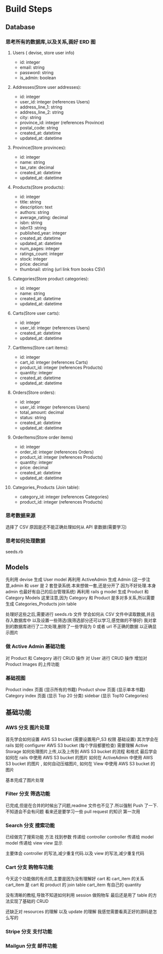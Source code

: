# Build Steps

## Database

### 思考所有的数据库,以及关系,画好 ERD 图

1. Users ( devise, store user info)

   - id: integer
   - email: string
   - password: string
   - is_admin: boolean

2. Addresses(Store user addresses):

   - id: integer
   - user_id: integer (references Users)
   - address_line_1: string
   - address_line_2: string
   - city: string
   - province_id: integer (references Province)
   - postal_code: string
   - created_at: datetime
   - updated_at: datetime

3. Province(Store provinces):

   - id: integer
   - name: string
   - tax_rate: decimal
   - created_at: datetime
   - updated_at: datetime

4. Products(Store products):

   - id: integer
   - title: string
   - description: text
   - authors: string
   - average_rating: decimal
   - isbn: string
   - isbn13 :string
   - published_year: integer
   - created_at: datetime
   - updated_at: datetime
   - num_pages: integer
   - ratings_count: integer
   - stock: integer
   - price: decimal
   - thumbnail: string (url link from books CSV)

5. Categories(Store product categories):

   - id: integer
   - name: string
   - created_at: datetime
   - updated_at: datetime

6. Carts(Store user carts):

   - id: integer
   - user_id: integer (references Users)
   - created_at: datetime
   - updated_at: datetime

7. CartItems(Store cart items):

   - id: integer
   - cart_id: integer (references Carts)
   - product_id: integer (references Products)
   - quantity: integer
   - created_at: datetime
   - updated_at: datetime

8. Orders(Store orders):

   - id: integer
   - user_id: integer (references Users)
   - total_amount: decimal
   - status: string
   - created_at: datetime
   - updated_at: datetime

9. OrderItems(Store order items)

   - id: integer
   - order_id: integer (references Orders)
   - product_id: integer (references Products)
   - quantity: integer
   - price: decimal
   - created_at: datetime
   - updated_at: datetime

10. Categories_Products (Join table):
    - category_id: integer (references Categories)
    - product_id: integer (references Products)

### 思考数据来源

选择了 CSV
原因是还不能正确处理如何从 API 拿数据(需要学习)

### 思考如何处理数据

seeds.rb

## Models

先利用 devise 生成 User model
再利用 ActiveAdmin 生成 Admin
(这一步注意,admin 和 user 是 2 套登录系统.本来想做一套,还是分开了.因为不好处理.本身 admin 也最好有自己的后台管理系统)
再利用 rails g model 生成 Product 和 Category Models
这里注意,因为 Category 和 Product 是多对多关系,所以需要生成 Categories_Products join table

处理好这些之后,需要进行 seeds.rb 文件
学会如何从 CSV 文件中读取数据,并且存入数据库中
以及设置一些筛选(我筛选部分还可以学习,感觉做的不够好)
我对拿到的数据库进行了二次处理,删除了一些字段为 0 或者 url 不正确的数据 以正确显示图片

### 做 Active Admin 基础功能

对 Product 和 Category 进行 CRUD 操作
对 User 进行 CRUD 操作
增加对 Product Images 的上传功能

### 基础视图

Product index 页面 (显示所有的书籍)
Product show 页面 (显示单本书籍)
Category index 页面 (显示 Top 20 分类)
sidebar (显示 Top10 Categories)

## 基础功能

### AWS 分支 图片处理

首先学会如何设置 AWS S3 bucket (需要设置用户,S3 权限 基础设置)
其次学会在 rails 如何 configurer AWS S3 bucket (每个字段都要检查)
需要理解 Active Storage 如何处理图片上传,以及上传到 AWS S3 bucket 的流程 和格式
最后学会如何在 rails 中使用 AWS S3 bucket 的图片
如何在 ActiveAdmin 中使用 AWS S3 bucket 的图片 , 如何自动压缩图片, 如何在 View 中使用 AWS S3 bucket 的图片

基本完成了图片处理

### Filter 分支 筛选功能

已完成,但是在合并的时候出了问题,readme 文件也不见了.所以强制 Push 了一下.不知道会不会有问题
看来还是要学习一些 pull request 的知识
第一次用

### Search 分支 搜索功能

已经做完了搜索功能
方法 找到参数 传递给 controller
controller 传递给 model
model 传递给 view
view 显示

主要体会 controller 的写法,减少重复代码.以及 view 的写法,减少重复代码

### Cart 分支 购物车功能

今天这个功能做的有点烦,主要是因为没有理解好 cart 和 cart_item 的关系
cart_item 是 cart 和 product 的 join table
cart_item 有自己的 quantity

没有清晰的教程,导致不知道如何利用 session 做购物车
最后还是用了 table 的方法实现了基础的 CRUD

还缺乏对 resources 的理解
以及 update 的理解
我感觉需要看真正好的源码是怎么写的

### Stripe 分支 支付功能

### Mailgun 分支 邮件功能
